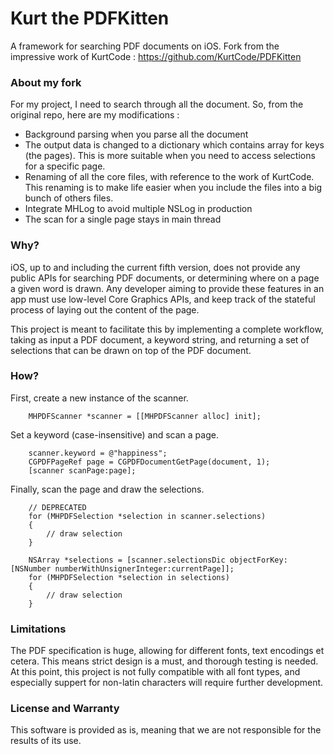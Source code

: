 # Kurt the PDFKitten

A framework for searching PDF documents on iOS.
Fork from the impressive work of KurtCode : https://github.com/KurtCode/PDFKitten

### About my fork
For my project, I need to search through all the document. So, from the original repo, here are my modifications :
* Background parsing when you parse all the document
* The output data is changed to a dictionary which contains array for keys (the pages). This is more suitable when you need to access selections for a specific page.
* Renaming of all the core files, with reference to the work of KurtCode. This renaming is to make life easier when you include the files into a big bunch of others files.
* Integrate MHLog to avoid multiple NSLog in production
* The scan for a single page stays in main thread

### Why?

iOS, up to and including the current fifth version, does not provide any public APIs for searching PDF documents, or determining where on a page a given word is drawn. Any developer aiming to provide these features in an app must use low-level Core Graphics APIs, and keep track of the stateful process of laying out the content of the page.

This project is meant to facilitate this by implementing a complete workflow, taking as input a PDF document, a keyword string, and returning a set of selections that can be drawn on top of the PDF document.

### How?

First, create a new instance of the scanner.

```
	MHPDFScanner *scanner = [[MHPDFScanner alloc] init];
```

Set a keyword (case-insensitive) and scan a page.

```
	scanner.keyword = @"happiness";
	CGPDFPageRef page = CGPDFDocumentGetPage(document, 1);
	[scanner scanPage:page];
```

Finally, scan the page and draw the selections.

```
	// DEPRECATED
	for (MHPDFSelection *selection in scanner.selections)
	{
		// draw selection
	}

	NSArray *selections = [scanner.selectionsDic objectForKey:[NSNumber numberWithUnsignerInteger:currentPage]];
	for (MHPDFSelection *selection in selections)
	{
		// draw selection
	}
```

### Limitations

The PDF specification is huge, allowing for different fonts, text encodings et cetera. This means strict design is a must, and thorough testing is needed. At this point, this project is not fully compatible with all font types, and especially suppert for non-latin characters will require further development.


### License and Warranty

This software is provided as is, meaning that we are not responsible for the results of its use.
